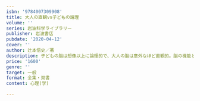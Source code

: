 ```yaml
---
isbn: '9784007309908'
title: 大人の直観vs子どもの論理
volume: ''
series: 岩波科学ライブラリー
publisher: 岩波書店
pubdate: '2020-04-12'
cover: ''
author: 辻本悟史／著
description: 子どもの脳は想像以上に論理的で、大人の脳は意外なほど直観的。脳の機能と発達の仕組みから解明する。
price: '1600'
genre: ''
target: 一般
format: 全集・双書
content: 心理(学)

---
```

